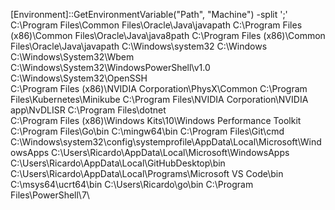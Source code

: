 [Environment]::GetEnvironmentVariable("Path", "Machine") -split ';'
C:\Program Files\Common Files\Oracle\Java\javapath
C:\Program Files (x86)\Common Files\Oracle\Java\java8path
C:\Program Files (x86)\Common Files\Oracle\Java\javapath
C:\Windows\system32
C:\Windows
C:\Windows\System32\Wbem
C:\Windows\System32\WindowsPowerShell\v1.0\
C:\Windows\System32\OpenSSH\
C:\Program Files (x86)\NVIDIA Corporation\PhysX\Common
C:\Program Files\Kubernetes\Minikube
C:\Program Files\NVIDIA Corporation\NVIDIA app\NvDLISR
C:\Program Files\dotnet\
C:\Program Files (x86)\Windows Kits\10\Windows Performance Toolkit\
C:\Program Files\Go\bin
C:\mingw64\bin
C:\Program Files\Git\cmd
C:\Windows\system32\config\systemprofile\AppData\Local\Microsoft\WindowsApps
C:\Users\Ricardo\AppData\Local\Microsoft\WindowsApps
C:\Users\Ricardo\AppData\Local\GitHubDesktop\bin
C:\Users\Ricardo\AppData\Local\Programs\Microsoft VS Code\bin
C:\msys64\ucrt64\bin
C:\Users\Ricardo\go\bin
C:\Program Files\PowerShell\7\